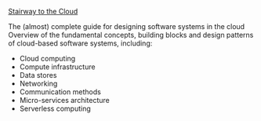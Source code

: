 [Stairway to the Cloud](https://yoadg.github.io/)

The (almost) complete guide for designing software systems in the cloud
Overview of the fundamental concepts, building blocks and design patterns of cloud-based software systems, including:
- Cloud computing
- Compute infrastructure
- Data stores
- Networking
- Communication methods
- Micro-services architecture
- Serverless computing